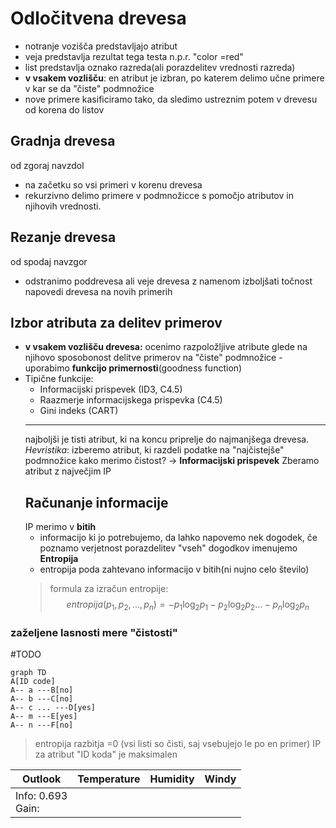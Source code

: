 # Odločitvena drevesa
- notranje vozišča predstavljajo atribut
- veja predstavlja rezultat tega testa n.p.r. "color =red"
- list predstavlja oznako razreda(ali porazdelitev vrednosti razreda)
- **v vsakem vozlišču**: en atribut je izbran, po katerem delimo učne primere v kar se da "čiste" podmnožice
- nove primere kasificiramo tako, da sledimo ustreznim potem v drevesu od korena do listov

## Gradnja drevesa
od zgoraj navzdol
- na začetku so vsi primeri v korenu drevesa
- rekurzivno delimo primere v podmnožicce s pomočjo atributov in  njihovih vrednosti.

## Rezanje drevesa
od spodaj navzgor
- odstranimo poddrevesa ali veje drevesa z namenom izboljšati točnost napovedi drevesa na novih primerih

## Izbor atributa za delitev primerov
- **v vsakem vozlišču drevesa:** ocenimo razpoložljive atribute glede na njihovo sposobonost delitve primerov na "čiste" podmnožice - uporabimo **funkcijo primernosti**(goodness function)
- Tipične funkcije:
	- Informacijski prispevek (ID3, C4.5) 
	- Raazmerje informacijskega prispevka (C4.5)
	- Gini indeks (CART)
	---
	najboljši je tisti atribut, ki na koncu priprelje do najmanjšega drevesa.
	_Hevristika_: izberemo atribut, ki razdeli podatke na "najčistejše" podmnožice
	kako merimo čistost? -> **Informacijski prispevek**
	Zberamo atribut z največjim IP
	## Računanje informacije
	IP merimo v **bitih**
	- informacijo ki jo potrebujemo, da lahko napovemo nek dogodek, če poznamo verjetnost porazdelitev "vseh" dogodkov imenujemo **Entropija**
	- entropija poda zahtevano informacijo v bitih(ni nujno celo število)
	> formula za izračun entropije: $$entropija(p_1,p_2,...,p_n)=-p_1\log _2p_1-p_2\log _2p_2 ... -p_n\log _2p_n$$

### zaželjene lasnosti mere "čistosti"
#TODO


```mermaid
graph TD
A[ID code]
A-- a ---B[no]
A-- b ---C[no]
A-- c ... ---D[yes]
A-- m ---E[yes]
A-- n ---F[no]
```
>entropija razbitja =0 (vsi listi so čisti, saj vsebujejo le po en primer)
>IP za atribut "ID koda" je maksimalen

| Outlook              | Temperature | Humidity | Windy |
| -------------------- | ----------- | -------- | ----- |
| Info: 0.693 <br>Gain: |             |          |       |


